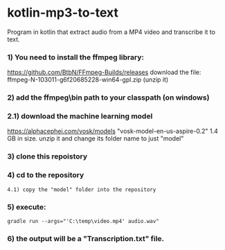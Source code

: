 # kotlin-mp3-to-text
Program in kotlin that extract audio from a MP4 video and transcribe it to text.

### 1) You need to install the ffmpeg library:
https://github.com/BtbN/FFmpeg-Builds/releases 
download the file: ffmpeg-N-103011-g6f20685228-win64-gpl.zip  (unzip it)

### 2) add the ffmpeg\bin path to your classpath (on windows)

### 2.1) download the machine learning model 
https://alphacephei.com/vosk/models "vosk-model-en-us-aspire-0.2" 1.4 GB in size.
unzip it and change its folder name to just "model"

### 3) clone this repoistory

### 4) cd to the repository
    4.1) copy the "model" folder into the repository

### 5) execute:
 ```
gradle run --args="'C:\temp\video.mp4' audio.wav"
 ```
 
 ### 6) the output will be a "Transcription.txt" file.
